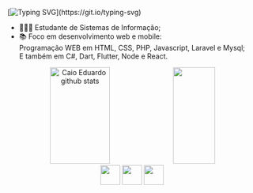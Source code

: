 [![Typing SVG](https://readme-typing-svg.herokuapp.com/?color=FAFAD2&size=35&center=true&vCenter=true&width=1000&lines=Olá,+Sejam+Bem+Vindos(as);Sou+Caio+Eduardo;Tenho+23+anos;Estudante+de+Sistemas+de+Informação!!!)](https://git.io/typing-svg)

- 👩🏻‍💻 Estudante de Sistemas de Informação;
- 📚 Foco em desenvolvimento web e mobile: 
        \
        Programação WEB em HTML, CSS, PHP, Javascript, Laravel e Mysql;
        \
        E também em C#, Dart, Flutter, Node e React.
        
<div align="center">  
  <img width="49%" height="195px" src="https://github-readme-stats-sigma-five.vercel.app/api?username=CaioPyro&show_icons=true&count_private=true&hide_border=true&title_color=4B0082&icon_color=7FFFD4&text_color=c9d1d9&bg_color=0d1117" alt="Caio Eduardo github stats"/> 
  <img width="41%" height="195px" src="https://github-readme-stats-sigma-five.vercel.app/api/top-langs/?username=CaioPyro&layout=compact&hide_border=true&title_color=7FFFD4&text_color=ff91a4&bg_color=0d1117"/>
</div>

<div align="center"> 
  <a href="https://www.linkedin.com/in/caio-eduardo-981a7a21a/" target="_blank"><img src="https://user-images.githubusercontent.com/122987929/213333787-9a57e6be-58d8-482c-92bd-5677031d02ae.jpg" width="40px"></a>
  <a href = "mailto:caio.edu100@gmail.com"><img src="https://user-images.githubusercontent.com/122987929/213333721-63294d35-6371-49d8-b335-096f9c2754d8.JPG" width="40px"></a>
  <a href="https://api.whatsapp.com/send?phone=5564981592760"><img src="https://user-images.githubusercontent.com/122987929/213334174-ff06ef33-8141-4ebe-b41d-919d89231659.JPG" width="40px"></a> 

